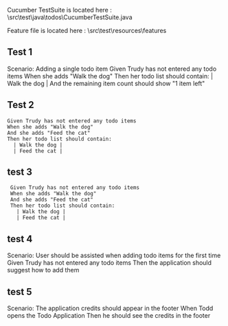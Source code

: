 

Cucumber TestSuite is located here : \\src\test\java\todos\CucumberTestSuite.java


Feature file is located here : \\src\test\resources\features 

## Test 1


  Scenario: Adding a single todo item
    Given Trudy has not entered any todo items
    When she adds "Walk the dog"
    Then her todo list should contain:
      | Walk the dog |
    And the remaining item count should show "1 item left"

## Test 2
    Given Trudy has not entered any todo items
    When she adds "Walk the dog"
    And she adds "Feed the cat"
    Then her todo list should contain:
      | Walk the dog |
      | Feed the cat |

## test 3

     Given Trudy has not entered any todo items
     When she adds "Walk the dog"
     And she adds "Feed the cat"
     Then her todo list should contain:
       | Walk the dog |
       | Feed the cat |


## test 4


  Scenario: User should be assisted when adding todo items for the first time
    Given Trudy has not entered any todo items
    Then the application should suggest how to add them



## test 5 


  Scenario: The application credits should appear in the footer
    When Todd opens the Todo Application
    Then he should see the credits in the footer

